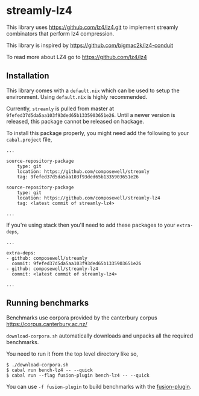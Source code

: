 # streamly-lz4

This library uses <https://github.com/lz4/lz4.git> to implement streamly
combinators that perform lz4 compression.

This library is inspired by <https://github.com/bigmac2k/lz4-conduit>

To read more about LZ4 go to <https://github.com/lz4/lz4>

## Installation

This library comes with a `default.nix` which can be used to setup the
environment. Using `default.nix` is highly recommended.

Currently, `streamly` is pulled from master at
`9fefed37d5da5aa103f93ded65b1335903651e26`. Until a newer version is released,
this package cannot be released on hackage.

To install this package properly, you might need add the following to your
`cabal.project` file,
```
...

source-repository-package
    type: git
    location: https://github.com/composewell/streamly
    tag: 9fefed37d5da5aa103f93ded65b1335903651e26

source-repository-package
    type: git
    location: https://github.com/composewell/streamly-lz4
    tag: <latest commit of streamly-lz4>

...
```

If you're using stack then you'll need to add these packages to your `extra-deps`,
```
...

extra-deps:
- github: composewell/streamly
  commit: 9fefed37d5da5aa103f93ded65b1335903651e26
- github: composewell/streamly-lz4
  commit: <latest commit of streamly-lz4>

...
```

## Running benchmarks

Benchmarks use corpora provided by the canterbury corpus
<https://corpus.canterbury.ac.nz/>

`download-corpora.sh` automatically downloads and unpacks all the required
benchmarks.

You need to run it from the top level directory like so,
```
$ ./download-corpora.sh
$ cabal run bench-lz4 -- --quick
$ cabal run --flag fusion-plugin bench-lz4 -- --quick
```

You can use `-f fusion-plugin` to build benchmarks with the
[fusion-plugin](https://github.com/composewell/fusion-plugin).
